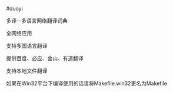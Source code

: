 #duoyi

多译--多语言网络翻译词典

全网络应用

支持多国语言翻译

提供百度、必应、金山、有道翻译

支持本地文件翻译


如果在Win32平台下编译使用的话请将Makefile.win32更名为Makefile
